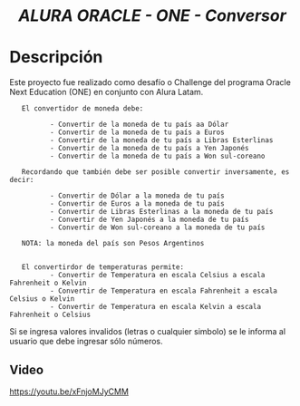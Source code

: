<h1 align="center"> <em> ALURA ORACLE - ONE - Conversor </em></h1>

# Descripción
Este proyecto fue realizado como desafío o Challenge del programa Oracle Next Education (ONE) en conjunto con Alura Latam.


       El convertidor de moneda debe:

              - Convertir de la moneda de tu país aa Dólar
              - Convertir de la moneda de tu país a Euros
              - Convertir de la moneda de tu país a Libras Esterlinas
              - Convertir de la moneda de tu país a Yen Japonés
              - Convertir de la moneda de tu país a Won sul-coreano
 
       Recordando que también debe ser posible convertir inversamente, es decir:

              - Convertir de Dólar a la moneda de tu país
              - Convertir de Euros a la moneda de tu país
              - Convertir de Libras Esterlinas a la moneda de tu país
              - Convertir de Yen Japonés a la moneda de tu país
              - Convertir de Won sul-coreano a la moneda de tu país
              
       NOTA: la moneda del país son Pesos Argentinos

        
       El convertirdor de temperaturas permite:
              - Convertir de Temperatura en escala Celsius a escala Fahrenheit o Kelvin
              - Convertir de Temperatura en escala Fahrenheit a escala Celsius o Kelvin
              - Convertir de Temperatura en escala Kelvin a escala Fahrenheit o Celsius
              
Si se ingresa valores invalidos (letras o cualquier simbolo) se le informa al usuario que debe ingresar sólo números.

## Video
https://youtu.be/xFnjoMJyCMM





